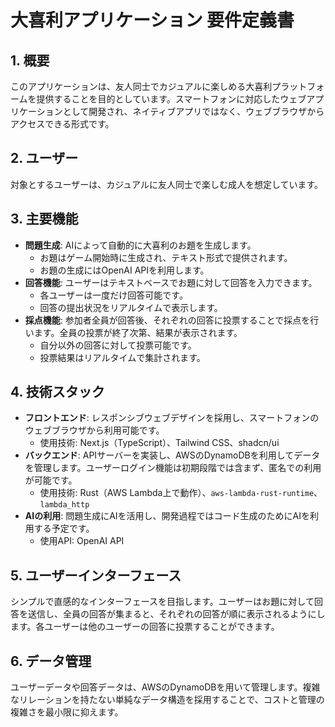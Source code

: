 # 大喜利アプリケーション 要件定義書

## 1. 概要
このアプリケーションは、友人同士でカジュアルに楽しめる大喜利プラットフォームを提供することを目的としています。スマートフォンに対応したウェブアプリケーションとして開発され、ネイティブアプリではなく、ウェブブラウザからアクセスできる形式です。

## 2. ユーザー
対象とするユーザーは、カジュアルに友人同士で楽しむ成人を想定しています。

## 3. 主要機能
- **問題生成**: AIによって自動的に大喜利のお題を生成します。
  - お題はゲーム開始時に生成され、テキスト形式で提供されます。
  - お題の生成にはOpenAI APIを利用します。
- **回答機能**: ユーザーはテキストベースでお題に対して回答を入力できます。
  - 各ユーザーは一度だけ回答可能です。
  - 回答の提出状況をリアルタイムで表示します。
- **採点機能**: 参加者全員が回答後、それぞれの回答に投票することで採点を行います。全員の投票が終了次第、結果が表示されます。
  - 自分以外の回答に対して投票可能です。
  - 投票結果はリアルタイムで集計されます。

## 4. 技術スタック
- **フロントエンド**: レスポンシブウェブデザインを採用し、スマートフォンのウェブブラウザから利用可能です。
  - 使用技術: Next.js（TypeScript）、Tailwind CSS、shadcn/ui
- **バックエンド**: APIサーバーを実装し、AWSのDynamoDBを利用してデータを管理します。ユーザーログイン機能は初期段階では含まず、匿名での利用が可能です。
  - 使用技術: Rust（AWS Lambda上で動作）、`aws-lambda-rust-runtime`、`lambda_http`
- **AIの利用**: 問題生成にAIを活用し、開発過程ではコード生成のためにAIを利用する予定です。
  - 使用API: OpenAI API

## 5. ユーザーインターフェース
シンプルで直感的なインターフェースを目指します。ユーザーはお題に対して回答を送信し、全員の回答が集まると、それぞれの回答が順に表示されるようにします。各ユーザーは他のユーザーの回答に投票することができます。

## 6. データ管理
ユーザーデータや回答データは、AWSのDynamoDBを用いて管理します。複雑なリレーションを持たない単純なデータ構造を採用することで、コストと管理の複雑さを最小限に抑えます。
